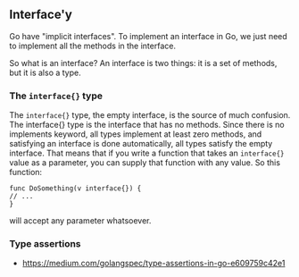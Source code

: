 ## Interface'y

Go have "implicit interfaces". To implement an interface in Go, we just need to implement all the methods in the interface.

So what is an interface? An interface is two things: it is a set of methods, but it is also a type.

### The `interface{}` type

The `interface{}` type, the empty interface, is the source of much confusion. The interface{} type is the interface that has no methods. Since there is no implements keyword, all types implement at least zero methods, and satisfying an interface is done automatically, all types satisfy the empty interface. That means that if you write a function that takes an `interface{}` value as a parameter, you can supply that function with any value. So this function:

    func DoSomething(v interface{}) {
    // ...
    }

will accept any parameter whatsoever.

### Type assertions

- https://medium.com/golangspec/type-assertions-in-go-e609759c42e1